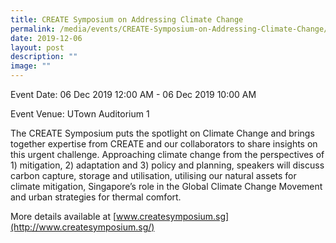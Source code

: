 ```yaml
---
title: CREATE Symposium on Addressing Climate Change
permalink: /media/events/CREATE-Symposium-on-Addressing-Climate-Change/
date: 2019-12-06
layout: post
description: ""
image: ""
---
```

Event Date: 06 Dec 2019 12:00 AM - 06 Dec 2019 10:00 AM

Event Venue: UTown Auditorium 1

The CREATE Symposium puts the spotlight on Climate Change and brings together expertise from CREATE and our collaborators to share insights on this urgent challenge. Approaching climate change from the perspectives of 1) mitigation, 2) adaptation and 3) policy and planning, speakers will discuss carbon capture, storage and utilisation, utilising our natural assets for climate mitigation, Singapore’s role in the Global Climate Change Movement and urban strategies for thermal comfort.

More details available at [www.createsymposium.sg](http://www.createsymposium.sg/)